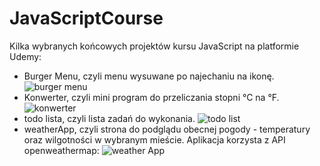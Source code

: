 # JavaScriptCourse
Kilka wybranych końcowych projektów kursu JavaScript na platformie Udemy:
 - Burger Menu, czyli menu wysuwane po najechaniu na ikonę.
![burger menu](https://github.com/martakrupinska/JavaScript-Course/assets/143219822/4807bf33-dedf-41d5-8329-0c6a46cc6998)
 - Konwerter, czyli mini program do przeliczania stopni °C na °F.
![konwerter](https://github.com/martakrupinska/JavaScript-Course/assets/143219822/78209ad2-7a5f-4943-ae0c-94f1abbefdfe)
 - todo lista, czyli lista zadań do wykonania.
![todo list](https://github.com/martakrupinska/JavaScript-Course/assets/143219822/41c515ab-c740-4fe2-b54b-29acd84a8190)
 - weatherApp, czyli strona do podglądu obecnej pogody - temperatury oraz wilgotności w wybranym mieście. Aplikacja korzysta z API openweathermap:
![weather App](https://github.com/martakrupinska/JavaScript-Course/assets/143219822/1f8ba513-3ced-454c-b069-a269bf8e88e6)

